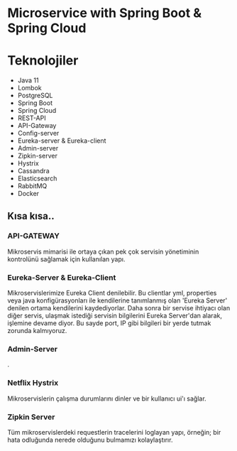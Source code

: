 # Microservice with Spring Boot & Spring Cloud


# Teknolojiler

* Java 11
* Lombok
* PostgreSQL  
* Spring Boot
* Spring Cloud  
* REST-API
* API-Gateway
* Config-server
* Eureka-server & Eureka-client
* Admin-server
* Zipkin-server
* Hystrix
* Cassandra
* Elasticsearch
* RabbitMQ
* Docker



## Kısa kısa..

### API-GATEWAY
Mikroservis mimarisi ile ortaya çıkan pek çok servisin yönetiminin kontrolünü sağlamak için kullanılan yapı.

### Eureka-Server & Eureka-Client
Mikroservislerimize Eureka Client denilebilir. Bu clientlar yml, properties veya java konfigürasyonları ile kendilerine tanımlanmış olan 'Eureka Server' denilen ortama kendilerini kaydediyorlar.
Daha sonra bir servise ihtiyacı olan diğer servis, ulaşmak istediği servisin bilgilerini Eureka Server'dan alarak, işlemine devame diyor.
Bu sayde port, IP gibi bilgileri bir yerde tutmak zorunda kalmıyoruz.

### Admin-Server
.

### Netflix Hystrix
Mikroservislerin çalışma durumlarını dinler ve bir kullanıcı ui'ı sağlar.

### Zipkin Server
Tüm mikroservislerdeki requestlerin tracelerini loglayan yapı, örneğin; bir hata odluğunda nerede olduğunu bulmamızı kolaylaştırır.



